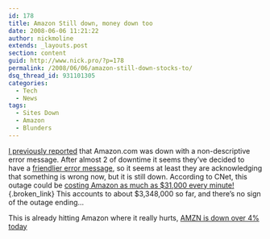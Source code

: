 ```yaml
---
id: 178
title: Amazon Still down, money down too
date: 2008-06-06 11:21:22
author: nickmoline
extends: _layouts.post
section: content
guid: http://www.nick.pro/?p=178
permalink: /2008/06/06/amazon-still-down-stocks-to/
dsq_thread_id: 931101305
categories:
  - Tech
  - News
tags:
  - Sites Down
  - Amazon
  - Blunders
---
```


[I previously reported](https://www.nick.pro/2008/06/06/amazon-down-but-not-out/) that Amazon.com was down with a non-descriptive error message. After almost 2 of downtime it seems they&#8217;ve decided to have a [friendlier error message](https://www.nick.pro/wp-content/uploads/2008/06/region-capture-7.png), so it seems at least they are acknowledging that something is wrong now, but it is still down. According to CNet, this outage could be [costing Amazon as much as $31,000 every minute!](http://news.cnet.com/8301-10784_3-9962010-7.html){.broken_link} This accounts to about $3,348,000 so far, and there&#8217;s no sign of the outage ending&#8230;

<!--more-->

<amp-img src="{{ $page->baseUrl }}/wp-content/uploads/sites/4/2008/06/region-capture-7.webp" title="Updated Amazon Error Message" alt="Updated Amazon Error Message" width="655" height="436" layout="responsive" class="aligncenter" lightbox>
  <amp-img fallback src="{{ $page->baseUrl }}/wp-content/uploads/sites/4/2008/06/region-capture-7.png" title="Updated Amazon Error Message" alt="Updated Amazon Error Message" width="655" height="436" layout="responsive" class="aligncenter" lightbox></amp-img>
</amp-img>

This is already hitting Amazon where it really hurts, [AMZN is down over 4% today](http://finance.google.com/finance?q=NASDAQ:AMZN)
